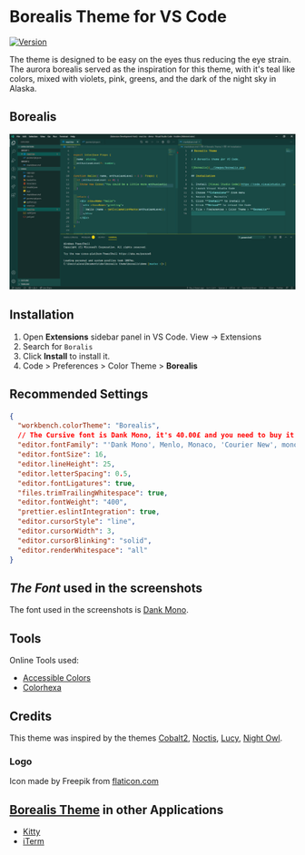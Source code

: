 # Borealis Theme for VS Code

[![Version](https://vsmarketplacebadge.apphb.com/version/eckertalex.borealis.svg)](https://marketplace.visualstudio.com/items?itemName=eckertalex.borealis)

The theme is designed to be easy on the eyes thus reducing the eye strain.
The aurora borealis served as the inspiration for this theme, with it's teal like colors, mixed with violets, pink, greens, and the dark of the night sky in Alaska.

## Borealis

![Borealis Screenshot](https://github.com/eckertalex/borealis/raw/main/images/borealis.png)

## Installation

1. Open **Extensions** sidebar panel in VS Code. View → Extensions
2. Search for `Boralis`
3. Click **Install** to install it.
4. Code > Preferences > Color Theme > **Borealis**

## Recommended Settings

```json
{
  "workbench.colorTheme": "Borealis",
  // The Cursive font is Dank Mono, it's 40.00£ and you need to buy it to get the cursive (https://dank.sh/),
  "editor.fontFamily": "'Dank Mono', Menlo, Monaco, 'Courier New', monospace",
  "editor.fontSize": 16,
  "editor.lineHeight": 25,
  "editor.letterSpacing": 0.5,
  "editor.fontLigatures": true,
  "files.trimTrailingWhitespace": true,
  "editor.fontWeight": "400",
  "prettier.eslintIntegration": true,
  "editor.cursorStyle": "line",
  "editor.cursorWidth": 3,
  "editor.cursorBlinking": "solid",
  "editor.renderWhitespace": "all"
}
```

## _The Font_ used in the screenshots

The font used in the screenshots is [Dank Mono](https://dank.sh/).

## Tools

Online Tools used:

- [Accessible Colors](http://accessible-colors.com/)
- [Colorhexa](https://www.colorhexa.com/)

## Credits

This theme was inspired by the themes [Cobalt2](https://github.com/wesbos/cobalt2-vscode), [Noctis](https://github.com/liviuschera/noctis), [Lucy](https://github.com/juliettepretot/lucy-vscode-theme), [Night Owl](https://github.com/sdras/night-owl-vscode-theme).

### Logo

Icon made by Freepik from [flaticon.com](https://github.com/eckertalex/borealis-vscode/blob/master/www.flaticon.com)

## [Borealis Theme](https://github.com/eckertalex/borealis-theme) in other Applications

- [Kitty](https://github.com/eckertalex/borealis-kitty)
- [iTerm](https://github.com/eckertalex/borealis-iterm)
